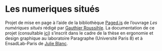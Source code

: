 # Les numeriques situés

Projet de mise en page à l’aide de la bibliothèque [Paged.js](https://www.pagedjs.org/) de l’ouvrage <cite>Les numériques situés</cite> rédigé par [Gauthier Roussihle](http://gauthierroussilhe.com/fr). 
La documentation de ce projet (consultable [ici](https://hackmd.io/@timotheegoguely/les-numeriques-situes)) s’inscrit dans le cadre de la thèse en ergonomie et design graphique au laboratoire Paragraphe (Université Paris 8) et à EnsadLab-Paris de [Julie Blanc](https://julie-blanc.fr/).
